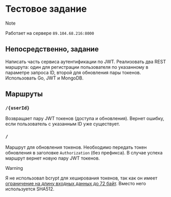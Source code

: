 # Тестовое задание

> [!NOTE]
> Работает на сервере `89.104.68.216:8000`

## Непосредственно, задание

Написать часть сервиса аутентификации по JWT. Реализовать два REST маршрута:
один для регистрации пользователя по указанному в параметре запроса ID, второй
для обновления пары токенов. Использовать Go, JWT и MongoDB.

## Маршруты

### `/{userId}`

Возвращает пару JWT токенов (доступа и обновления). Вернет ошибку, если
пользователь с указанным ID уже существует.

### `/`

Маршрут для обновления токенов. Необходимо передать токен обновления в заголовке
`Authorization` (без префикса). В случае успеха маршрут вернет новую пару JWT
токенов.

> [!WARNING]
> Я не использовал bcrypt для хеширования токенов, так как он имеет
> [ограничение на длину входных данных до 72 байт](https://www.ory.sh/docs/troubleshooting/bcrypt-secret-length).
> Вместо него используется SHA512.
